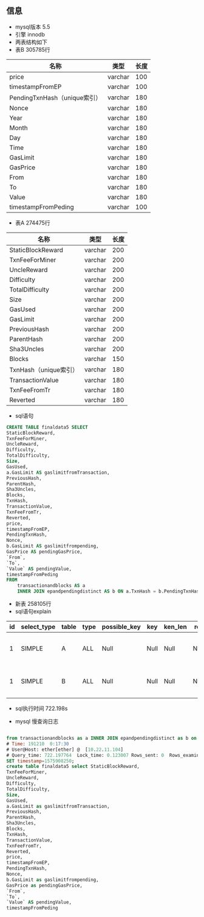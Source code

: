 ## 信息
- mysql版本 5.5
- 引擎 innodb
- 两表结构如下
- 表B 305785行

名称 | 类型|长度
---|---|---
price | varchar | 100
timestampFromEP | varchar | 100
PendingTxnHash（unique索引） | varchar | 180
Nonce | varchar | 180
Year | varchar | 180
Month | varchar | 180
Day | varchar | 180
Time | varchar | 180
GasLimit | varchar | 180
GasPrice | varchar | 180
From | varchar | 180
To | varchar | 180
Value | varchar | 180
timestampFromPeding | varchar | 100
    

- 表A 274475行
    
名称 | 类型|长度
---|---|---
StaticBlockReward | varchar | 200
TxnFeeForMiner | varchar | 200
UncleReward | varchar | 200
Difficulty | varchar | 200
TotalDifficulty | varchar | 200
Size | varchar | 200
GasUsed | varchar | 200
GasLimit | varchar | 200
PreviousHash | varchar | 200
ParentHash | varchar | 200
Sha3Uncles | varchar | 200
Blocks | varchar | 150
TxnHash（unique索引） | varchar | 180
TransactionValue | varchar | 180
TxnFeeFromTr | varchar | 180
Reverted | varchar | 180



- sql语句
```sql
CREATE TABLE finaldata5 SELECT
StaticBlockReward,
TxnFeeForMiner,
UncleReward,
Difficulty,
TotalDifficulty,
Size,
GasUsed,
a.GasLimit AS gaslimitfromTransaction,
PreviousHash,
ParentHash,
Sha3Uncles,
Blocks,
TxnHash,
TransactionValue,
TxnFeeFromTr,
Reverted,
price,
timestampFromEP,
PendingTxnHash,
Nonce,
b.GasLimit AS gaslimitfrompending,
GasPrice AS pendingGasPrice,
`From`,
`To`,
`Value` AS pendingValue,
timestampFromPeding 
FROM
	transactionandblocks AS a
	INNER JOIN epandpendingdistinct AS b ON a.TxnHash = b.PendingTxnHash 
```
- 新表 258105行
- sql语句explain

id | select_type | table |type|possible_key|key|ken_len|ref|rows|extra
---|---|---|---|---|---|---|---|---|---|
1 | SIMPLE|A|ALL|Null|Null|Null|Null|274475|Using temporary; Using filesort
1 | SIMPLE|B|ALL|Null|Null|Null|Null|518612|Using where; Using join buffer


- sql执行时间 722.198s

- mysql 慢查询日志
```sql

from transactionandblocks as a INNER JOIN epandpendingdistinct as b on a.TxnHash = b.PendingTxnHash;
# Time: 191210  0:17:30
# User@Host: ether[ether] @  [10.22.11.104]
# Query_time: 722.197764  Lock_time: 0.123007 Rows_sent: 0  Rows_examined: 532250
SET timestamp=1575908250;
create table finaldata5 select StaticBlockReward,
TxnFeeForMiner,
UncleReward,
Difficulty,
TotalDifficulty,
Size,
GasUsed,
a.GasLimit as gaslimitfromTransaction,
PreviousHash,
ParentHash,
Sha3Uncles,
Blocks,
TxnHash,
TransactionValue,
TxnFeeFromTr,
Reverted,
price,
timestampFromEP,
PendingTxnHash,
Nonce,
b.GasLimit as gaslimitfrompending,
GasPrice as pendingGasPrice,
`From`,
`To`,
`Value` AS pendingValue,
timestampFromPeding
```
